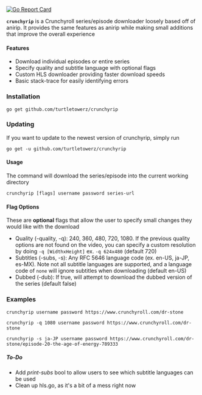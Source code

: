<a href="https://goreportcard.com/report/github.com/turtletowerz/crunchyrip"><img src="https://goreportcard.com/badge/github.com/turtletowerz/crunchyrip" alt="Go Report Card"></a>

**`crunchyrip`** is a Crunchyroll series/episode downloader loosely based off of anirip. It provides the same features as anirip while making small additions that improve the overall experience
#### Features
- Download individual episodes or entire series
- Specify quality and subtitle language with optional flags
- Custom HLS downloader providing faster download speeds
- Basic stack-trace for easily identifying errors

### Installation
	go get github.com/turtletowerz/crunchyrip

### Updating
If you want to update to the newest version of crunchyrip, simply run

	go get -u github.com/turtletowerz/crunchyrip

#### Usage
The command will download the series/episode into the current working directory
	
	crunchyrip [flags] username password series-url

#### Flag Options
These are **optional** flags that allow the user to specify small changes they would like with the download

- Quality (-quality, -q): 240, 360, 480, 720, 1080. If the previous quality options are not found on the video, you can specify a custom resolution by doing `-q [WidthxHeight]` ex. `-q 624x480` (default 720)
- Subtitles (-subs, -s): Any RFC 5646 language code (ex. en-US, ja-JP, es-MX). Note not all subtitle languages are supported, and a language code of `none` will ignore subtitles when downloading (default en-US)
- Dubbed (-dub): If true, will attempt to download the dubbed version of the series (default false)

### Examples
	crunchyrip username password https://www.crunchyroll.com/dr-stone

	crunchyrip -q 1080 username password https://www.crunchyroll.com/dr-stone

	crunchyrip -s ja-JP username password https://www.crunchyroll.com/dr-stone/episode-20-the-age-of-energy-789333


##### To-Do
- Add *print-subs* bool to allow users to see which subtitle languages can be used
- Clean up hls.go, as it's a bit of a mess right now

